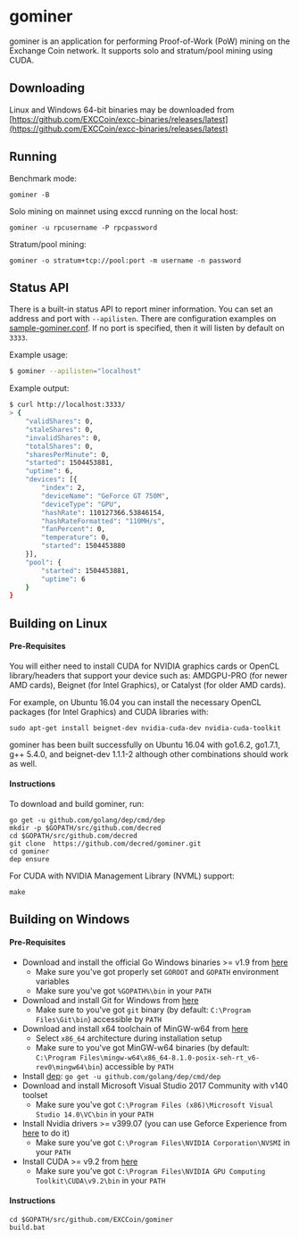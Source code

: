 # gominer
gominer is an application for performing Proof-of-Work (PoW) mining on the
Exchange Coin network. It supports solo and stratum/pool mining using CUDA.

## Downloading
Linux and Windows 64-bit binaries may be downloaded from [https://github.com/EXCCoin/excc-binaries/releases/latest](https://github.com/EXCCoin/excc-binaries/releases/latest)

## Running
Benchmark mode:
```
gominer -B
```

Solo mining on mainnet using exccd running on the local host:
```
gominer -u rpcusername -P rpcpassword
```

Stratum/pool mining:
```
gominer -o stratum+tcp://pool:port -m username -n password
```

## Status API
There is a built-in status API to report miner information. You can set an address and port with `--apilisten`. There are configuration examples on [sample-gominer.conf](sample-gominer.conf). If no port is specified, then it will listen by default on `3333`.

Example usage:
```sh
$ gominer --apilisten="localhost"
```

Example output:
```sh
$ curl http://localhost:3333/
> {
    "validShares": 0,
    "staleShares": 0,
    "invalidShares": 0,
    "totalShares": 0,
    "sharesPerMinute": 0,
    "started": 1504453881,
    "uptime": 6,
    "devices": [{
        "index": 2,
        "deviceName": "GeForce GT 750M",
        "deviceType": "GPU",
        "hashRate": 110127366.53846154,
        "hashRateFormatted": "110MH/s",
        "fanPercent": 0,
        "temperature": 0,
        "started": 1504453880
    }],
    "pool": {
        "started": 1504453881,
        "uptime": 6
    }
}
```

## Building on Linux
#### Pre-Requisites
You will either need to install CUDA for NVIDIA graphics cards or OpenCL library/headers that support your device such as: AMDGPU-PRO (for newer AMD cards), Beignet (for Intel Graphics), or Catalyst (for older AMD cards).

For example, on Ubuntu 16.04 you can install the necessary OpenCL packages (for Intel Graphics) and CUDA libraries with:
```
sudo apt-get install beignet-dev nvidia-cuda-dev nvidia-cuda-toolkit
```

gominer has been built successfully on Ubuntu 16.04 with go1.6.2, go1.7.1, g++ 5.4.0, and beignet-dev 1.1.1-2 although other combinations should work as well.

#### Instructions
To download and build gominer, run:
```
go get -u github.com/golang/dep/cmd/dep
mkdir -p $GOPATH/src/github.com/decred
cd $GOPATH/src/github.com/decred
git clone  https://github.com/decred/gominer.git
cd gominer
dep ensure
```

For CUDA with NVIDIA Management Library (NVML) support:
```
make
```

## Building on Windows
#### Pre-Requisites
- Download and install the official Go Windows binaries >= v1.9 from [here](https://golang.org/dl/)
  * Make sure you've got properly set `GOROOT` and `GOPATH` environment variables
  * Make sure you've got `%GOPATH%\bin` in your `PATH`
- Download and install Git for Windows from [here](https://git-scm.com/download/win)
  * Make sure to you've got `git` binary (by default: `C:\Program Files\Git\bin`) accessible by `PATH`
- Download and install x64 toolchain of MinGW-w64 from [here](https://sourceforge.net/projects/mingw-w64/files/Toolchains%20targetting%20Win32/Personal%20Builds/mingw-builds/installer/mingw-w64-install.exe/download)
  * Select `x86_64` architecture during installation setup
  * Make sure to you've got MinGW-w64 binaries (by default: `C:\Program Files\mingw-w64\x86_64-8.1.0-posix-seh-rt_v6-rev0\mingw64\bin`) accessible by `PATH`
- Install [dep](https://github.com/golang/dep): `go get -u github.com/golang/dep/cmd/dep`
- Download and install Microsoft Visual Studio 2017 Community with v140 toolset
  * Make sure you've got `C:\Program Files (x86)\Microsoft Visual Studio 14.0\VC\bin` in your `PATH`
- Install Nvidia drivers >= v399.07 (you can use Geforce Experience from [here](https://www.nvidia.pl/geforce/geforce-experience/) to do it)
  * Make sure you’ve got `C:\Program Files\NVIDIA Corporation\NVSMI` in your `PATH`
- Install CUDA >= v9.2 from [here](https://developer.nvidia.com/cuda-downloads?target_os=Windows&target_arch=x86_64)
  * Make sure you’ve got `C:\Program Files\NVIDIA GPU Computing Toolkit\CUDA\v9.2\bin` in your `PATH`

#### Instructions
```
cd $GOPATH/src/github.com/EXCCoin/gominer
build.bat
```

